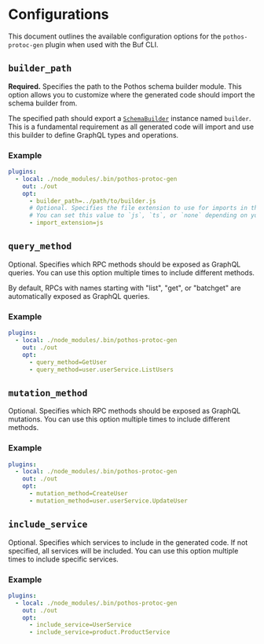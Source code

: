 # Configurations

This document outlines the available configuration options for the `pothos-protoc-gen` plugin when used with the Buf CLI.

## `builder_path`

**Required.** Specifies the path to the Pothos schema builder module. This option allows you to customize where the generated code should import the schema builder from.

The specified path should export a [`SchemaBuilder`](https://pothos-graphql.dev/docs/guide/schema-builder) instance named `builder`. This is a fundamental requirement as all generated code will import and use this builder to define GraphQL types and operations.

### Example

```yaml
plugins:
  - local: ./node_modules/.bin/pothos-protoc-gen
    out: ./out
    opt:
      - builder_path=../path/to/builder.js
      # Optional. Specifies the file extension to use for imports in the generated code.
      # You can set this value to `js`, `ts`, or `none` depending on your project configuration.
      - import_extension=js
```

## `query_method`

Optional. Specifies which RPC methods should be exposed as GraphQL queries. You can use this option multiple times to include different methods.

By default, RPCs with names starting with "list", "get", or "batchget" are automatically exposed as GraphQL queries.

### Example

```yaml
plugins:
  - local: ./node_modules/.bin/pothos-protoc-gen
    out: ./out
    opt:
      - query_method=GetUser
      - query_method=user.userService.ListUsers
```

## `mutation_method`

Optional. Specifies which RPC methods should be exposed as GraphQL mutations. You can use this option multiple times to include different methods.

### Example

```yaml
plugins:
  - local: ./node_modules/.bin/pothos-protoc-gen
    out: ./out
    opt:
      - mutation_method=CreateUser
      - mutation_method=user.userService.UpdateUser
```

## `include_service`

Optional. Specifies which services to include in the generated code. If not specified, all services will be included. You can use this option multiple times to include specific services.

### Example

```yaml
plugins:
  - local: ./node_modules/.bin/pothos-protoc-gen
    out: ./out
    opt:
      - include_service=UserService
      - include_service=product.ProductService
```